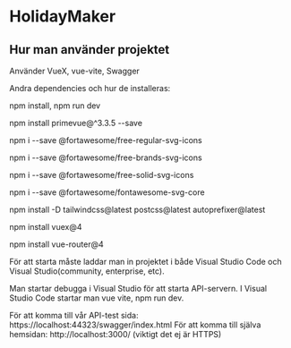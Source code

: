 # HolidayMaker

## Hur man använder projektet

Använder VueX, vue-vite, Swagger

Andra dependencies och hur de installeras: 

npm install, npm run dev

npm install primevue@^3.3.5 --save

npm i --save @fortawesome/free-regular-svg-icons

npm i --save @fortawesome/free-brands-svg-icons

npm i --save @fortawesome/free-solid-svg-icons

npm i --save @fortawesome/fontawesome-svg-core

npm install -D tailwindcss@latest postcss@latest autoprefixer@latest

npm install vuex@4

npm install vue-router@4



För att starta måste laddar man in projektet i både Visual Studio Code och Visual Studio(community, enterprise, etc).

Man startar debugga i Visual Studio för att starta API-servern. I Visual Studio Code startar man vue vite, npm run dev.

För att komma till vår API-test sida: https://localhost:44323/swagger/index.html 
För att komma till själva hemsidan: http://localhost:3000/ (viktigt det ej är HTTPS)

